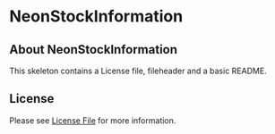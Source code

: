# NeonStockInformation
## About NeonStockInformation
This skeleton contains a License file, fileheader and a basic README.

## License

Please see [License File](LICENSE) for more information.